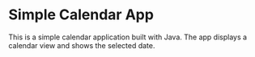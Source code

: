 # Simple Calendar App

This is a simple calendar application built with Java. The app displays a calendar view and shows the selected date.
